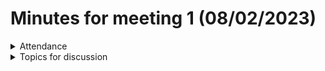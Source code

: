 # Minutes for meeting 1 (08/02/2023)

<details><summary>Attendance</summary><p>

</p></details>

<details><summary>Topics for discussion</summary><p>
  - Agreement on language, tools, and IDE
  - Explanation of GitHub
  - Begining of discussion for requirements for software
  - Discussion of timescale for 1st sprint
  

</p></details>

